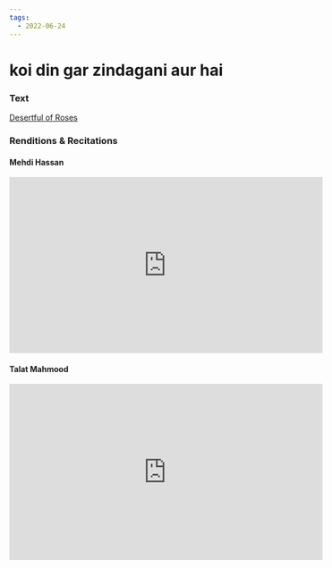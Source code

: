 ```yaml
---
tags:
  - 2022-06-24
---
```

# koi din gar zindagani aur hai

### Text
[Desertful of Roses](http://www.columbia.edu/itc/mealac/pritchett/00ghalib/160/index_160.html)

### Renditions & Recitations

#### Mehdi Hassan

<iframe width="560" height="315" src="https://www.youtube.com/embed/zBVLdYw98s4" title="YouTube video player" frameborder="0" allow="accelerometer; autoplay; clipboard-write; encrypted-media; gyroscope; picture-in-picture" allowfullscreen></iframe>

#### Talat Mahmood

<iframe width="560" height="315" src="https://www.youtube.com/embed/_hrdpvYjQ6U" title="YouTube video player" frameborder="0" allow="accelerometer; autoplay; clipboard-write; encrypted-media; gyroscope; picture-in-picture" allowfullscreen></iframe>

